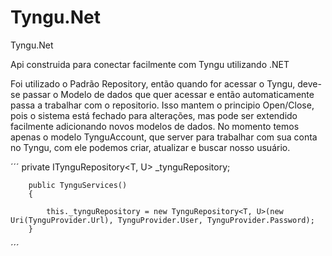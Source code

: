 # Tyngu.Net
Tyngu.Net 


Api construida para conectar facilmente com Tyngu utilizando .NET

Foi utilizado o Padrão Repository, então quando for acessar o Tyngu, deve-se passar o Modelo de dados que quer acessar e então automaticamente passa a trabalhar com o repositorio.
Isso mantem o principio Open/Close, pois o sistema está fechado para alterações, mas pode ser extendido facilmente adicionando novos modelos de dados.
No momento temos apenas o modelo TynguAccount, que server para trabalhar com sua conta no Tyngu, com ele podemos criar, atualizar e buscar nosso usuário.

´´´
  private ITynguRepository<T, U> _tynguRepository;

        public TynguServices()
        {

            this._tynguRepository = new TynguRepository<T, U>(new Uri(TynguProvider.Url), TynguProvider.User, TynguProvider.Password);
        }

´´´
